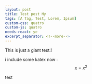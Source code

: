 ```yaml
---
layout: post
title: Test post My
tags: [A Tag, Test, Lorem, Ipsum]
custom-css: quatro
custom-js: quatro
needs-react: ye
excerpt_separator: <!--more-->
---
```


This is just a giant test.!

i include some katex now : $$ x = x^2 $$

<div id="test"> test </div>

<div class="reactboard" data-pieces="0,0,0,4,  1,0,6,0,  0,2,0,0,  3,0,16,0"></div>


<!--more-->


